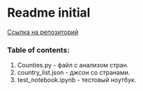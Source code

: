 # Readme initial

[Ссылка на репозиторий](https://github.com/ksaypulaev/data_2)
### Table of contents:
1. Counties.py - файл с анализом стран.
2. country_list.json - джсон со странами.
3. test_notebook.ipynb - тестовый ноутбук.